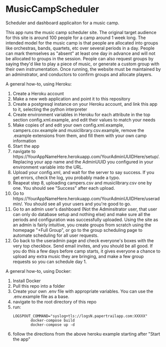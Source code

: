 <h1>MusicCampScheduler</h1>
<p>Scheduler and dashboard applicaiton for a music camp.</p>
<p>This app runs the music camp scheduler site. The original target audience for this site is around 100 people for a camp around 1 week long. The intended model for the music camp is that people are allocated into groups like orchestras, bands, quartets, etc over several periods in a day. People can mark themselves as "absent" at least one day in advance and will not be allocated  to groups in the session. People can also request groups by saying they'd like to play a piece of music, or generate a custom group with their own instrumentation. Once running, the website must be maintained by an adminstrator, and conductors to confirm groups and allocate players.</p>
<p>A general how-to, using Heroku:</p>
<ol>
<li>Create a Heroku account </li>
<li>Make a new web application and point it to this repository</li>
<li>Create a postgresql instance on your Heroku account, and link this app to it, selecting the python interpreter</li>
<li>Create environment variables in Heroku for each attribute in the top section config.xml.example, and edit their values to match your needs</li>
<li>Make copies of and edit your own config.xml.example, campers.csv.example and musiclibrary.csv.example, remove the .example extensions from them, and fill them with your own camp information</li>
<li>Start the app</li>
<li>navigate to https://YourAppNameHere.herokuapp.com/YourAdminUUIDHere/setup/. Replacing your app name and the AdminUUID you configured in your environment variable into the URL.</li>
<li>Upload your config.xml, and wait for the server to say success. If you get errors, check the log, you probably made a typo.</li>
<li>Reapeat step 8, uploading campers.csv and musiclibrary.csv one by one. You should see "Success" after each upload.</li>
<li>Go to https://YourAppNameHere.herokuapp.com/YourAdminUUIDHere/useradmin/. You should see all your users and you're good to go.</li>
<li>Go to an admin user's dashboard (Not the Adminsitrator user, that user can only do database setup and nothing else) and make sure all the periods and configuration was successfully uploaded. Using the site as an admin is fairly intuitive, you create groups from scratch using the homepage "+Full Group", or go to the group scheduling page to automate scheduling for all user requests.</li>
<li>Go back to the useradmin page and check everyone's boxes with the very top checkbox. Send email invites, and you should be all good. If you do this a few days before camp starts, it gives everyone a chance to upload any extra music they are bringing, and make a few group requests so you can schedule day 1.</li>
</ol>
<p>A general how-to, using Docker:</p>
<ol>
<li>Install Docker</li>
<li>Pull this repo into a folder</li>
<li>Create your own .env file with appropriate variables. You can use the .env.example file as a base.</li>
<li>navigate to the root directory of this repo
<li>run: 
    <code>
        LOGSPOUT_COMMAND="syslog+tls://logsN.papertrailapp.com:XXXXX"
        docker-compose build
        docker-compose up -d
    </code>
</li>
<li>follow the directions from the above heroku example starting after "Start the app"</li>
</ol>

